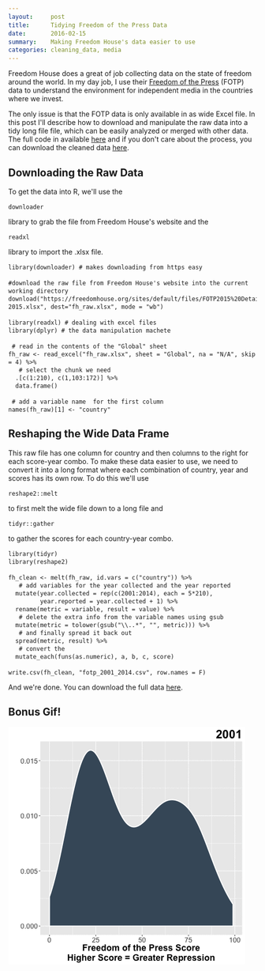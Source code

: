 ```yaml
---
layout:     post
title:      Tidying Freedom of the Press Data
date:       2016-02-15
summary:    Making Freedom House's data easier to use
categories: cleaning_data, media
---
```


Freedom House does a great of job collecting data on the state of
freedom around the world. In my day job, I use their
<a href="https://freedomhouse.org/report/freedom-press/freedom-press-2015" target="_blank">Freedom
of the Press</a> (FOTP) data to understand the environment for
independent media in the countries where we invest.

The only issue is that the FOTP data is only available in as wide Excel
file. In this post I'll describe how to download and manipulate the raw
data into a tidy long file file, which can be easily analyzed or merged
with other data. The full code in available [here](https://github.com/etachov/tidying-freedom-of-the-press/) and if you don't care about the process, you can download
the cleaned data
[here](https://github.com/etachov/tidying-freedom-of-the-press/blob/master/fotp_2001_2014.csv).

Downloading the Raw Data
-------------------------

To get the data into R, we'll use the <pre><code>downloader</code></pre> library to grab the
file from Freedom House's website and the <pre><code>readxl</code></pre> library to import
the .xlsx file.

    library(downloader) # makes downloading from https easy

    #download the raw file from Freedom House's website into the current working directory
    download("https://freedomhouse.org/sites/default/files/FOTP2015%20Detailed%20Data%20and%20Subscores%201980-2015.xlsx", dest="fh_raw.xlsx", mode = "wb") 

    library(readxl) # dealing with excel files
    library(dplyr) # the data manipulation machete

     # read in the contents of the "Global" sheet
    fh_raw <- read_excel("fh_raw.xlsx", sheet = "Global", na = "N/A", skip = 4) %>%
       # select the chunk we need 
      .[c(1:210), c(1,103:172)] %>%
      data.frame() 

     # add a variable name  for the first column
    names(fh_raw)[1] <- "country"

Reshaping the Wide Data Frame
------------------------------

This raw file has one column for country and then columns to the right for each score-year combo. To make these data easier to use, we need to convert it into a long
format where each combination of country, year and scores has its own
row. To do this we'll use <pre><code>reshape2::melt</code></pre> to first melt the wide file
down to a long file and <pre><code>tidyr::gather</code></pre> to gather the scores for each
country-year combo.


    library(tidyr) 
    library(reshape2) 

    fh_clean <- melt(fh_raw, id.vars = c("country")) %>% 
       # add variables for the year collected and the year reported
      mutate(year.collected = rep(c(2001:2014), each = 5*210),
             year.reported = year.collected + 1) %>%
      rename(metric = variable, result = value) %>% 
       # delete the extra info from the variable names using gsub 
      mutate(metric = tolower(gsub("\\..*", "", metric))) %>%
       # and finally spread it back out
      spread(metric, result) %>%
       # convert the 
      mutate_each(funs(as.numeric), a, b, c, score)

    write.csv(fh_clean, "fotp_2001_2014.csv", row.names = F)


And we're done. You can download the full data
[here](https://github.com/etachov/tidying-freedom-of-the-press/blob/master/fotp_2001_2014.csv).

Bonus Gif!
----------

![](/images/fotp_2001_2014.gif)

